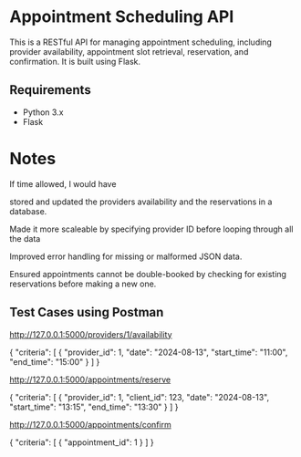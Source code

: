 # Appointment Scheduling API

This is a RESTful API for managing appointment scheduling, including provider availability, appointment slot retrieval, reservation, and confirmation. It is built using Flask.

## Requirements

- Python 3.x
- Flask

# Notes


If time allowed, I would have 

stored and updated the providers availability and the reservations in a database.

Made it more scaleable by specifying provider ID before looping through all the data

Improved error handling for missing or malformed JSON data.

Ensured appointments cannot be double-booked by checking for existing reservations before making a new one.



## Test Cases using Postman


http://127.0.0.1:5000/providers/1/availability

{
    "criteria": [
        {
            "provider_id": 1,
            "date": "2024-08-13",
            "start_time": "11:00",
            "end_time": "15:00"
        }
     ]
}


http://127.0.0.1:5000/appointments/reserve

{
    "criteria": [
        {
            "provider_id": 1,
            "client_id": 123,
            "date": "2024-08-13",
            "start_time": "13:15",
            "end_time": "13:30"
        }
     ]
}

http://127.0.0.1:5000/appointments/confirm

{
    "criteria": [
        {
            "appointment_id": 1
        }
     ]
}

